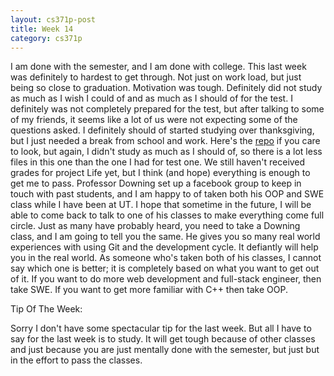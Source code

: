 ```yaml
---
layout: cs371p-post
title: Week 14
category: cs371p
---
```


I am done with the semester, and I am done with college. This last week was definitely to hardest to get through. Not just on work load, but just being so close to graduation. Motivation was tough. Definitely did not study as much as I wish I could of and as much as I should of for the test. I definitely was not completely prepared for the test, but after talking to some of my friends, it seems like a lot of us were not expecting some of the questions asked. I definitely should of started studying over thanksgiving, but I just needed a break from school and work. Here's the [repo](https://bitbucket.org/ashley_ng/cs371p-test2/src/e68eb7dcd4720eab6255c6e7665c3a6901d35cb4/?at=master) if you care to look, but again, I didn't study as much as I should of, so there is a lot less files in this one than the one I had for test one. We still haven't received grades for project Life yet, but I think (and hope) everything is enough to get me to pass. 
Professor Downing set up a facebook group to keep in touch with past students, and I am happy to of taken both his OOP and SWE class while I have been at UT. I hope that sometime in the future, I will be able to come back to talk to one of his classes to make everything come full circle. 
Just as many have probably heard, you need to take a Downing class, and I am going to tell you the same. He gives you so many real world experiences with using Git and the development cycle. It defiantly will help you in the real world. As someone who's taken both of his classes, I cannot say which one is better; it is completely based on what you want to get out of it. If you want to do more web development and full-stack engineer, then take SWE. If you want to get more familiar with C++ then take OOP. 



Tip Of The Week: 

Sorry I don't have some spectacular tip for the last week. But all I have to say for the last week is to study. It will get tough because of other classes and just because you are just mentally done with the semester, but just but in the effort to pass the classes.